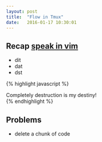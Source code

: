 ```yaml
---
layout: post
title:  "Flow in Tmux"
date:   2016-01-17 10:30:01
---
```

## Recap [speak in vim](http://poetic.github.io/viminutes/2016/01/17/speak-in-vim.html)
- dit
- dat
- dst

{% highlight javascript %}
<div>
  Completely destruction is my destiny!
</div>
{% endhighlight %}

## Problems
- delete a chunk of code
